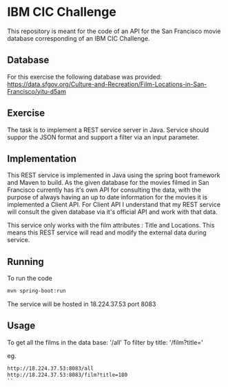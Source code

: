 # IBM CIC Challenge
This repository is meant for the code of an API for the San Francisco movie database corresponding of an IBM CIC Challenge.

## Database
For this exercise the following database was provided: https://data.sfgov.org/Culture-and-Recreation/Film-Locations-in-San-Francisco/yitu-d5am

## Exercise
The task is to implement a REST service server in Java. 
Service should suppor the JSON format and support a filter via an input parameter.

## Implementation
This REST service is implemented in Java using the spring boot framework and Maven to build.
As the given database for the movies filmed in San Francisco currently has it's own API for consulting the data, with the purpose of always having an up to date information for the movies it is implemented a Client API. For Client API I understand that my REST service will consult the given database via it's official API and work with that data.

This service only works with the film attributes : Title and Locations. This means this REST service will read and modify the external data during service.


## Running
To run the code
```bash
mvn spring-boot:run
```

The service will be hosted in 18.224.37.53 port 8083

## Usage
To get all the films in the data base: '/all'
To filter by title: '/film?title='

eg. 
```bash
http://18.224.37.53:8083/all
http://18.224.37.53:8083/film?title=180
``

